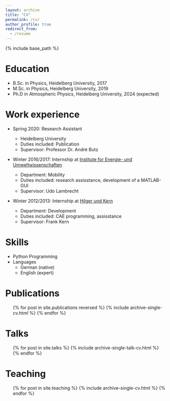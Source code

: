 ```yaml
---
layout: archive
title: "CV"
permalink: /cv/
author_profile: true
redirect_from:
  - /resume
---
```


{% include base_path %}

Education
======
* B.Sc. in Physics, Heidelberg University, 2017
* M.Sc. in Physics, Heidelberg University, 2019
* Ph.D in Atmospheric Physics, Heidelberg University, 2024 (expected)

Work experience
======
* Spring 2020: Research Assistant
  * Heidelberg University
  * Duties included: Publication
  * Supervisor: Professor Dr. André Butz

* Winter 2016/2017: Internship at [Institute for Energie- und Umweltwissenschaften](https://www.ifeu.de)
  * Department: Mobility
  * Duties included: research assisstance, development of a MATLAB-GUI
  * Supervisor: Udo Lambrecht

* Winter 2012/2013: Internship at [Hilger und Kern](https://www.hilger-kern.de)
  * Department: Development
  * Duties included: CAE programming, assisstance
  * Supervisor: Frank Kern

Skills
======
* Python Programming
* Languages
  * German (native)
  * English (expert)

Publications
======
  <ul>{% for post in site.publications reversed %}
    {% include archive-single-cv.html %}
  {% endfor %}</ul>
  
Talks
======
  <ul>{% for post in site.talks %}
    {% include archive-single-talk-cv.html %}
  {% endfor %}</ul>
  
Teaching
======
  <ul>{% for post in site.teaching %}
    {% include archive-single-cv.html %}
  {% endfor %}</ul>
  